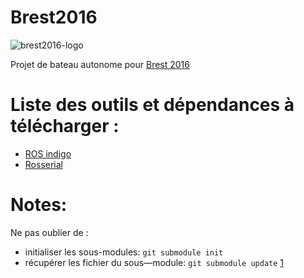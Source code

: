 # Brest2016

![brest2016-logo](Brest2016-logo.png)

Projet de bateau autonome pour [Brest 2016](https://www.brest2016.fr/)

# Liste des outils et dépendances à télécharger :

- [ROS indigo](http://wiki.ros.org/indigo/Installation/Ubuntu)
- [Rosserial](http://wiki.ros.org/rosserial_arduino/Tutorials/Arduino%20IDE%20Setup)

# Notes:
Ne pas oublier de :  
- initialiser les sous-modules: `git submodule init`
- récupérer les fichier du sous—module: `git submodule update` [1]

[1]:https://git-scm.com/book/en/v2/Git-Tools-Submodules